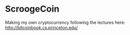 # ScroogeCoin
Making my own cryptocurrency following the lectures here: http://bitcoinbook.cs.princeton.edu/
